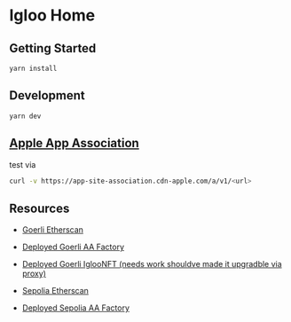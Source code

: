 # Igloo Home

## Getting Started

```
yarn install
```

## Development

```
yarn dev
```

## [Apple App Association](https://developer.apple.com/documentation/xcode/supporting-associated-domains)

test via

```bash
curl -v https://app-site-association.cdn-apple.com/a/v1/<url>
```

## Resources
- [Goerli Etherscan](https://goerli.etherscan.io)
- [Deployed Goerli AA Factory](https://goerli.etherscan.io/address/0x3c752E964f94A6e45c9547e86C70D3d9b86D3b17)
- [Deployed Goerli IglooNFT (needs work shouldve made it upgradble via proxy)](https://goerli.etherscan.io/address/0x9541b98f2339dec2675f5ff3ea96b69a35aae71a)

- [Sepolia Etherscan](https://sepolia.etherscan.io/)
- [Deployed Sepolia AA Factory](https://sepolia.etherscan.io/address/0x3c752E964f94A6e45c9547e86C70D3d9b86D3b17)
